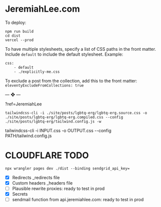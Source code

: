 # JeremiahLee.com

To deploy:

```
npm run build
cd dist
vercel --prod
```


To have multiple stylesheets, specify a list of CSS paths in the front matter. Include `default` to include the default stylesheet. Example:

```
css:
    - default
    - ./explicitly-me.css
```

To exclude a post from the collection, add this to the front matter:
`eleventyExcludeFromCollections: true`


<div class="mb-4 text-2xl text-center text-purple-500">— ❖ —</div>


?ref=JeremiahLee


`tailwindcss-cli -i ./site/posts/lgbtq-erg/lgbtq-erg.source.css -o ./site/posts/lgbtq-erg/lgbtq-erg.compiled.css --config ./site/posts/lgbtq-erg/tailwind.config.js -w`


tailwindcss-cli -i INPUT.css -o OUTPUT.css --config PATH/tailwind.config.js



# CLOUDFLARE TODO

`npx wrangler pages dev ./dist --binding sendgrid_api_key=`

- [x] Redirects _redirects file
- [x] Custom headers _headers file
- [ ] Plausible rewrite proxies: ready to test in prod
- [x] Secrets
- [ ] sendmail function from api.jeremiahlee.com: ready to test in prod

